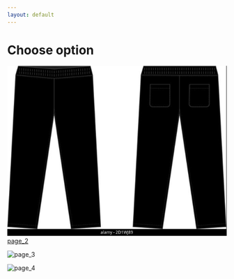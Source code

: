 ```yaml
---
layout: default
---
```


# Choose option

![page_2](./images/2d1wj89.jpg) [page_2](./page2.md) 

![page_3](./images/page3_picture)

![page_4](./images/page4_picture)
